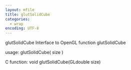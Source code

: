 ```yaml
---
layout: mfile
title: glutSolidCube
categories:
  - wrap
encoding: UTF-8
---
```


glutSolidCube  Interface to OpenGL function glutSolidCube

usage:  glutSolidCube( size )

C function:  void glutSolidCube(GLdouble size)